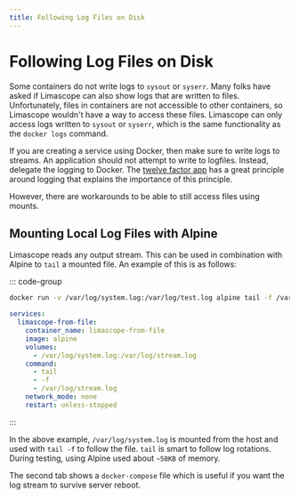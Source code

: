 ```yaml
---
title: Following Log Files on Disk
---
```


# Following Log Files on Disk

Some containers do not write logs to `sysout` or `syserr`. Many folks have asked if Limascope can also show logs that are written to files. Unfortunately, files in containers are not accessible to other containers, so Limascope wouldn't have a way to access these files. Limascope can only access logs written to `sysout` or `syserr`, which is the same functionality as the `docker logs` command.

If you are creating a service using Docker, then make sure to write logs to streams. An application should not attempt to write to logfiles. Instead, delegate the logging to Docker. The [twelve factor app](https://12factor.net/logs) has a great principle around logging that explains the importance of this principle.

However, there are workarounds to be able to still access files using mounts.

## Mounting Local Log Files with Alpine

Limascope reads any output stream. This can be used in combination with Alpine to `tail` a mounted file. An example of this is as follows:

::: code-group

```sh
docker run -v /var/log/system.log:/var/log/test.log alpine tail -f /var/log/test.log
```

```yaml [docker-compose.yml]
services:
  limascope-from-file:
    container_name: limascope-from-file
    image: alpine
    volumes:
      - /var/log/system.log:/var/log/stream.log
    command:
      - tail
      - -f
      - /var/log/stream.log
    network_mode: none
    restart: unless-stopped
```

:::

In the above example, `/var/log/system.log` is mounted from the host and used with `tail -f` to follow the file. `tail` is smart to follow log rotations. During testing, using Alpine used about `~50KB` of memory.

The second tab shows a `docker-compose` file which is useful if you want the log stream to survive server reboot.
